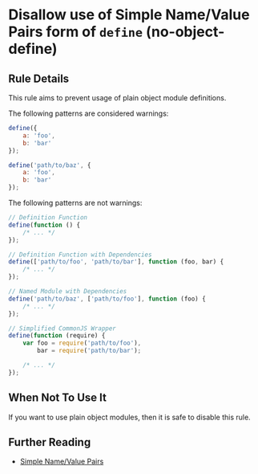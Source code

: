 # Disallow use of Simple Name/Value Pairs form of `define` (no-object-define)

## Rule Details

This rule aims to prevent usage of plain object module definitions.

The following patterns are considered warnings:

```js
define({
    a: 'foo',
    b: 'bar'
});

define('path/to/baz', {
    a: 'foo',
    b: 'bar'
});
```

The following patterns are not warnings:

```js
// Definition Function
define(function () {
    /* ... */
});

// Definition Function with Dependencies
define(['path/to/foo', 'path/to/bar'], function (foo, bar) {
    /* ... */
});

// Named Module with Dependencies
define('path/to/baz', ['path/to/foo'], function (foo) {
    /* ... */
});

// Simplified CommonJS Wrapper
define(function (require) {
    var foo = require('path/to/foo'),
        bar = require('path/to/bar');

    /* ... */
});
```

## When Not To Use It

If you want to use plain object modules, then it is safe to disable this rule.

## Further Reading

* [Simple Name/Value Pairs](http://requirejs.org/docs/api.html#defsimple)

